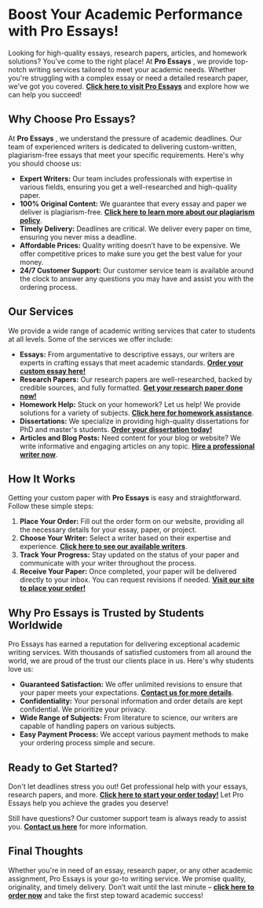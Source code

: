 # Boost Your Academic Performance with Pro Essays!

Looking for high-quality essays, research papers, articles, and homework solutions? You've come to the right place! At **Pro Essays** , we provide top-notch writing services tailored to meet your academic needs. Whether you're struggling with a complex essay or need a detailed research paper, we've got you covered. **[Click here to visit Pro Essays](https://tinyurl.com/topessay?keyword=pro+essays)** and explore how we can help you succeed!

## Why Choose Pro Essays?

At **Pro Essays** , we understand the pressure of academic deadlines. Our team of experienced writers is dedicated to delivering custom-written, plagiarism-free essays that meet your specific requirements. Here's why you should choose us:

- **Expert Writers:** Our team includes professionals with expertise in various fields, ensuring you get a well-researched and high-quality paper.
- **100% Original Content:** We guarantee that every essay and paper we deliver is plagiarism-free. **[Click here to learn more about our plagiarism policy](https://tinyurl.com/topessay?keyword=pro+essays)**.
- **Timely Delivery:** Deadlines are critical. We deliver every paper on time, ensuring you never miss a deadline.
- **Affordable Prices:** Quality writing doesn’t have to be expensive. We offer competitive prices to make sure you get the best value for your money.
- **24/7 Customer Support:** Our customer service team is available around the clock to answer any questions you may have and assist you with the ordering process.

## Our Services

We provide a wide range of academic writing services that cater to students at all levels. Some of the services we offer include:

- **Essays:** From argumentative to descriptive essays, our writers are experts in crafting essays that meet academic standards. **[Order your custom essay here!](https://tinyurl.com/topessay?keyword=pro+essays)**
- **Research Papers:** Our research papers are well-researched, backed by credible sources, and fully formatted. **[Get your research paper done now!](https://tinyurl.com/topessay?keyword=pro+essays)**
- **Homework Help:** Stuck on your homework? Let us help! We provide solutions for a variety of subjects. **[Click here for homework assistance](https://tinyurl.com/topessay?keyword=pro+essays)**.
- **Dissertations:** We specialize in providing high-quality dissertations for PhD and master's students. **[Order your dissertation today!](https://tinyurl.com/topessay?keyword=pro+essays)**
- **Articles and Blog Posts:** Need content for your blog or website? We write informative and engaging articles on any topic. **[Hire a professional writer now](https://tinyurl.com/topessay?keyword=pro+essays)**.

## How It Works

Getting your custom paper with **Pro Essays** is easy and straightforward. Follow these simple steps:

1. **Place Your Order:** Fill out the order form on our website, providing all the necessary details for your essay, paper, or project.
2. **Choose Your Writer:** Select a writer based on their expertise and experience. **[Click here to see our available writers](https://tinyurl.com/topessay?keyword=pro+essays)**.
3. **Track Your Progress:** Stay updated on the status of your paper and communicate with your writer throughout the process.
4. **Receive Your Paper:** Once completed, your paper will be delivered directly to your inbox. You can request revisions if needed. **[Visit our site to place your order!](https://tinyurl.com/topessay?keyword=pro+essays)**

## Why Pro Essays is Trusted by Students Worldwide

Pro Essays has earned a reputation for delivering exceptional academic writing services. With thousands of satisfied customers from all around the world, we are proud of the trust our clients place in us. Here's why students love us:

- **Guaranteed Satisfaction:** We offer unlimited revisions to ensure that your paper meets your expectations. **[Contact us for more details](https://tinyurl.com/topessay?keyword=pro+essays)**.
- **Confidentiality:** Your personal information and order details are kept confidential. We prioritize your privacy.
- **Wide Range of Subjects:** From literature to science, our writers are capable of handling papers on various subjects.
- **Easy Payment Process:** We accept various payment methods to make your ordering process simple and secure.

## Ready to Get Started?

Don't let deadlines stress you out! Get professional help with your essays, research papers, and more. **[Click here to start your order today!](https://tinyurl.com/topessay?keyword=pro+essays)** Let Pro Essays help you achieve the grades you deserve!

Still have questions? Our customer support team is always ready to assist you. **[Contact us here](https://tinyurl.com/topessay?keyword=pro+essays)** for more information.

## Final Thoughts

Whether you're in need of an essay, research paper, or any other academic assignment, Pro Essays is your go-to writing service. We promise quality, originality, and timely delivery. Don’t wait until the last minute – **[click here to order now](https://tinyurl.com/topessay?keyword=pro+essays)** and take the first step toward academic success!
